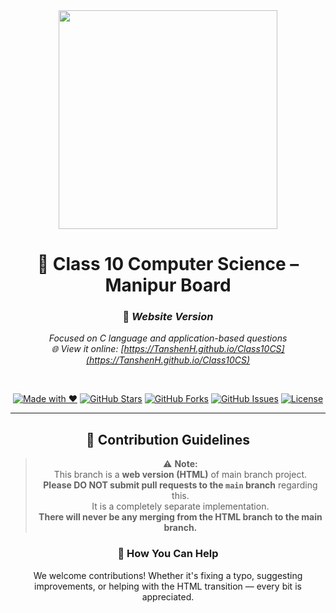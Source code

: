 <div align="center">

<img src="https://media4.giphy.com/media/v1.Y2lkPTc5MGI3NjExNDk2dGpobWFvcTZjNHB3dmEybnFveDg5b2F5OHRvZnk2MHo1cmFxayZlcD12MV9pbnRlcm5hbF9naWZfYnlfaWQmY3Q9cw/owQJ2yEhoC1NxCncBi/giphy.gif" width="350" />

# 📘 Class 10 Computer Science – Manipur Board  
### 📱 _Website Version_

<i>Focused on C language and application-based questions</i>  
<i>🌐 View it online: [https://TanshenH.github.io/Class10CS](https://TanshenH.github.io/Class10CS)</i>

<br>

[![Made with ❤️](https://img.shields.io/badge/Made%20with-%E2%9D%A4-red)](#)
[![GitHub Stars](https://img.shields.io/github/stars/TanshenH/Class10CS?style=social)](https://github.com/TanshenH/Class10CS/stargazers)
[![GitHub Forks](https://img.shields.io/github/forks/TanshenH/Class10CS?style=social)](https://github.com/TanshenH/Class10CS/network/members)
[![GitHub Issues](https://img.shields.io/github/issues/TanshenH/Class10CS)](https://github.com/TanshenH/Class10CS/issues)
[![License](https://img.shields.io/badge/License-Educational-lightgrey)](#)

---

## 🚧 Contribution Guidelines

> ⚠️ **Note:**  
> This branch is a **web version (HTML)** of main branch project.  
> **Please DO NOT submit pull requests to the `main` branch** regarding this.  
> It is a completely separate implementation.  
> **There will never be any merging from the HTML branch to the main branch.**

### 🙌 How You Can Help
We welcome contributions! Whether it's fixing a typo, suggesting improvements, or helping with the HTML transition — every bit is appreciated.

</div>


